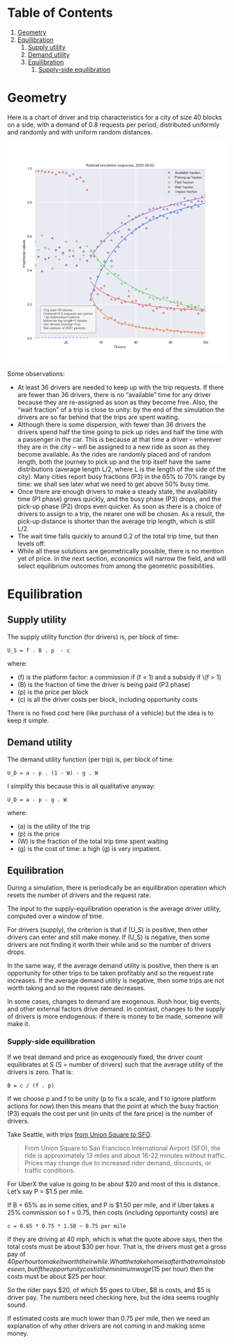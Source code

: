 
# Table of Contents

1.  [Geometry](#org88d15cd)
2.  [Equilibration](#orgf033fc5)
    1.  [Supply utility](#org4a16632)
    2.  [Demand utility](#orgeac37b0)
    3.  [Equilibration](#org05757f0)
        1.  [Supply-side equilibration](#org231dc3b)


<a id="org88d15cd"></a>

# Geometry

Here is a chart of driver and trip characteristics for a city of size 40 blocks on a side, with a demand of 0.8 requests per period, distributed uniformly and randomly and with uniform random distances.

![img](img/statics1.png "Simulation sequence")

Some observations:

-   At least 36 drivers are needed to keep up with the trip requests. If there are fewer than 36 drivers, there is no &ldquo;available&rdquo; time for any driver because they are re-assigned as soon as they become free. Also, the &ldquo;wait fraction&rdquo; of a trip is close to unity: by the end of the simulation the drivers are so far behind that the trips are spent waiting.
-   Although there is some dispersion, with fewer than 36 drivers the drivers spend half the time going to pick up rides and half the time with a passenger in the car. This is because at that time a driver &#x2013; wherever they are in the city &#x2013; will be assigned to a new ride as soon as they become available. As the rides are randomly placed and of random length, both the journey to pick up and the trip itself have the same distributions (average length L/2, where L is the length of the side of the city). Many cities report busy fractions (P3) in the 65% to 70% range by time: we shall see later what we need to get above 50% busy time.
-   Once there are enough drivers to make a steady state, the availability time (P1 phase) grows quickly, and the busy phase (P3) drops, and the pick-up phase (P2) drops even quicker. As soon as there is a choice of drivers to assign to a trip, the nearer one will be chosen. As a result, the pick-up distance is shorter than the average trip length, which is still L/2.
-   The wait time falls quickly to around 0.2 of the total trip time, but then levels off.
-   While all these solutions are geometrically possible, there is no mention yet of price. In the next section, economics will narrow the field, and will select equilibrium outcomes from among the geometric possibilities.


<a id="orgf033fc5"></a>

# Equilibration


<a id="org4a16632"></a>

## Supply utility

The supply utility function (for drivers) is, per block of time:

    U_S = f . B . p  - c

where:

-   \(f\) is the platform factor: a commission if \(f < 1\) and a subsidy if \\(f > 1)
-   \(B\) is the fraction of time the driver is being paid (P3 phase)
-   \(p\) is the price per block
-   \(c\) is all the driver costs per block, including opportunity costs

There is no fixed cost here (like purchase of a vehicle) but the idea is to keep it simple.


<a id="orgeac37b0"></a>

## Demand utility

The demand utility function (per trip) is, per block of time:

    U_D = a - p . (1 - W) - g . W

I simplify this because this is all qualitative anyway:

    U_D = a - p - g . W

where:

-   \(a\) is the utility of the trip
-   \(p\) is the price
-   \(W\) is the fraction of the total trip time spent waiting
-   \(g\) is the cost of time: a high \(g\) is very impatient.


<a id="org05757f0"></a>

## Equilibration

During a simulation, there is periodically be an equilibration operation which resets the number of drivers and the request rate. 

The input to the supply-equilibration operation is the average driver utility, computed over a window of time.

For drivers (supply), the criterion is that if \(U_S\) is positive, then other drivers can enter and still make money. If \(U_S\) is negative, then some drivers are not finding it worth their while and so the number of drivers drops.

In the same way, if the average demand utility is positive, then there is an opportunity for other trips to be taken profitably and so the request rate increases. If the average demand utility is negative, then some trips are not worth taking and so the request rate decreases.

In some cases, changes to demand are exogenous. Rush hour, big events, and other external factors drive demand. In contrast, changes to the supply of drivers is more endogenous: if there is money to be made, someone will make it. 


<a id="org231dc3b"></a>

### Supply-side equilibration

If we treat demand and price as exogenously fixed, the driver count equilibrates at S (S = number of drivers) such that the average utility of the drivers is zero. That is:

    B = c / (f . p)

If we choose p and f to be unity (p to fix a scale, and f to ignore platform actions for now) then this means that the point at which the busy fraction (P3) equals the cost per unit (in units of the fare price) is the number of drivers.

Take Seattle, with trips [from Union Square to SFO](https://www.uber.com/us/en/price-estimate/). 

> From Union Square to San Francisco International Airport (SFO), the ride is approximately 13 miles and about 16-22 minutes without traffic. Prices may change due to increased rider demand, discounts, or traffic conditions.

For UberX the value is going to be about $20 and most of this is distance. Let&rsquo;s say P = $1.5 per mile.

If B = 65% as in some cities, and P is $1.50 per mile, and if Uber takes a 25% commission so f = 0.75, then costs (including opportunity costs) are 

    c = 0.65 * 0.75 * 1.50 ~ 0.75 per mile

If they are driving at 40 mph, which is what the quote above says, then the total costs must be about $30 per hour. That is, the drivers must get a gross pay of $40 per hour to make it worth their while. What the take home is after that remains to be seen, but if the opportunity cost is the minimum wage ($15 per hour) then the costs must be about $25 per hour.

So the rider pays $20, of which $5 goes to Uber, $8 is costs, and $5 is driver pay. The numbers need checking here, but the idea seems roughly sound.

If estimated costs are much lower than 0.75 per mile, then we need an explanation of why other drivers are not coming in and making some money.

